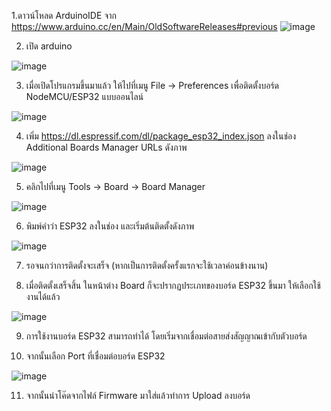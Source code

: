1.ดาวน์โหลด ArduinoIDE จาก https://www.arduino.cc/en/Main/OldSoftwareReleases#previous
![image](https://user-images.githubusercontent.com/79622469/126730422-26269902-04f2-45e2-ab38-42ce91601ae3.png)


2. เปิด arduino




![image](https://user-images.githubusercontent.com/79622469/126730482-7db12cfc-8e3e-419c-9ddd-e52457c098de.png)


3. เมื่อเปิดโปรแกรมขึ้นมาแล้ว ให้ไปที่เมนู File -> Preferences เพื่อติดตั้งบอร์ด NodeMCU/ESP32 แบบออนไลน์




![image](https://user-images.githubusercontent.com/79622469/126730717-e581525a-9911-40da-bd33-6fcd0b7220ad.png)



4. เพิ่ม https://dl.espressif.com/dl/package_esp32_index.json ลงในช่อง Additional Boards Manager URLs ดังภาพ





![image](https://user-images.githubusercontent.com/79622469/126730784-7cf80bfe-2bc4-4da8-8501-f9069b7c4c4a.png)


5. คลิกไปที่เมนู Tools -> Board -> Board Manager



![image](https://user-images.githubusercontent.com/79622469/126730880-5a7c5ecc-52ff-4b5e-be50-e4d4d94b17c5.png)


6. พิมพ์คำว่า ESP32 ลงในช่อง และเริ่มต้นติดตั้งดังภาพ



![image](https://user-images.githubusercontent.com/79622469/126730910-fc51f2e5-4f49-49a2-87c3-eba10093a6b8.png)


7. รอจนกว่าการติดตั้งจะเสร็จ (หากเป็นการติดตั้งครั้งแรกจะใช้เวลาค่อนข้างนาน)


9. เมื่อติดตั้งเสร็จสิ้น ในหน้าต่าง Board ก็จะปรากฏประเภทของบอร์ด ESP32 ขึ้นมา ให้เลือกใช้งานได้แล้ว




![image](https://user-images.githubusercontent.com/79622469/126731004-5ae0a633-320c-491a-b893-6ea8098616ff.png)





9. การใช้งานบอร์ด ESP32 สามารถทำได้ โดยเริ่มจากเชื่อมต่อสายส่งสัญญาณเข้ากับตัวบอร์ด




11. จากนั้นเลือก Port ที่เชื่อมต่อบอร์ด ESP32



![image](https://user-images.githubusercontent.com/79622469/126731046-64c7b8b3-038c-42d3-b63f-08fc2e006cdd.png)



11. จากนั้นนำโค๊ดจากไฟล์ Firmware มาใส่แล้วทำการ Upload ลงบอร์ด
